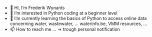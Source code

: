 - 👋 Hi, I’m Frederik Wynants
- 👀 I’m interested in Python coding at a beginner level
- 🌱 I’m currently learning the basics of Python to access online data concerning water, wastewater, ... waterinfo.be, VMM resources, ...
- 📫 How to reach me ... -> trough personal notification

<!---
FrederikWynants/FrederikWynants is a ✨ special ✨ repository because its `README.md` (this file) appears on your GitHub profile.
You can click the Preview link to take a look at your changes.
--->
